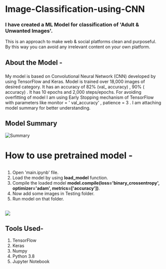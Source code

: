 # Image-Classification-using-CNN 
### I have created a ML Model for classification of 'Adult & Unwanted Images'.
This is an approach to make web & social platforms clean and purposeful. By this way you can avoid any irrelevant content on your own platform.
###

## About the Model -

###
My model is based on Convolutional Neural Network (CNN) developed by using TensorFlow and Keras. Model is trained over 18,000 images of desired category. 
It has an accuracy of 82% (val_ accuracy) , 90% ( accuracy) . 
It has 10 epochs and 2,000 steps/epochs. 
For avoiding overfitting of model I am using Early Stopping mechanism of TensorFlow with parameters like monitor = ' val_accuracy' , patience = 3 .
I am attaching model summary for better understanding.
###

## Model Summary

![Summary](https://github.com/AKSHATM99/mr._clean/blob/c3f5808c677d4e49a7e11fbe3d9a2413073815cb/Model%20Summary.png)


# How to use pretrained model -
##
1. Open 'main.ipynb' file.
2. Load the model by using **load_model** function.
3. Compile the loaded model **model.compile(loss='binary_crossentropy', optimizer='adam', metrics=['accuracy'])**.
4. Now add some images in Testing folder.
5. Run model on that folder.
##
![](https://github.com/AKSHATM99/mr._clean/blob/4f780649ba1292ba43a2eef511d7ac0dd4130aea/mr.%20clean/Assets/carbon1x.png)

## Tools Used-
1. TensorFlow
2. Keras
3. Numpy
4. Python 3.8
5. Jupyter Notebook


